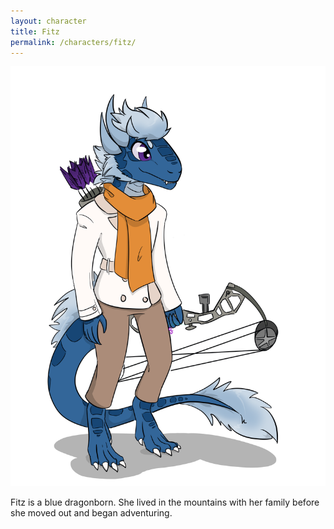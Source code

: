 ```yaml
---
layout: character
title: Fitz
permalink: /characters/fitz/
---
```


<img src="/img/fitz.png" alt="Fitz">

Fitz is a blue dragonborn. She lived in the mountains with her family before she moved out and began adventuring.
